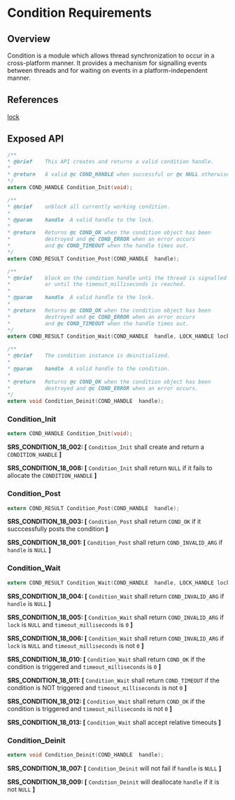 Condition Requirements
================


## Overview

Condition is a module which allows thread synchronization to occur in a cross-platform manner.
It provides a mechanism for signalling events between threads and for waiting on events in a platform-independent manner.   

## References

[lock](lock_requirements.md)

## Exposed API
```C
/**
* @brief	This API creates and returns a valid condition handle.
*
* @return	A valid @c COND_HANDLE when successful or @c NULL otherwise.
*/
extern COND_HANDLE Condition_Init(void);

/**
* @brief	unblock all currently working condition.
*
* @param	handle	A valid handle to the lock.
*
* @return	Returns @c COND_OK when the condition object has been
* 			destroyed and @c COND_ERROR when an error occurs
* 			and @c COND_TIMEOUT when the handle times out.
*/
extern COND_RESULT Condition_Post(COND_HANDLE  handle);

/**
* @brief	block on the condition handle unti the thread is signalled
*           or until the timeout_milliseconds is reached.
*
* @param	handle	A valid handle to the lock.
*
* @return	Returns @c COND_OK when the condition object has been
* 			destroyed and @c COND_ERROR when an error occurs
* 			and @c COND_TIMEOUT when the handle times out.
*/
extern COND_RESULT Condition_Wait(COND_HANDLE  handle, LOCK_HANDLE lock, int timeout_milliseconds);

/**
* @brief	The condition instance is deinitialized.
*
* @param	handle	A valid handle to the condition.
*
* @return	Returns @c COND_OK when the condition object has been
* 			destroyed and @c COND_ERROR when an error occurs.
*/
extern void Condition_Deinit(COND_HANDLE  handle);
```

###  Condition_Init
```C
extern COND_HANDLE Condition_Init(void);
```

**SRS_CONDITION_18_002: [** `Condition_Init` shall create and return a `CONDITION_HANDLE` **]**

**SRS_CONDITION_18_008: [** `Condition_Init` shall return `NULL` if it fails to allocate the `CONDITION_HANDLE` **]**


###  Condition_Post
```C
extern COND_RESULT Condition_Post(COND_HANDLE  handle);
```

**SRS_CONDITION_18_003: [** `Condition_Post` shall return `COND_OK` if it succcessfully posts the condition **]** 

**SRS_CONDITION_18_001: [** `Condition_Post` shall return `COND_INVALID_ARG` if `handle` is `NULL` **]**


###  Condition_Wait
```C
extern COND_RESULT Condition_Wait(COND_HANDLE  handle, LOCK_HANDLE lock, int timeout_milliseconds);
```

**SRS_CONDITION_18_004: [** `Condition_Wait` shall return `COND_INVALID_ARG` if `handle` is `NULL` **]** 

**SRS_CONDITION_18_005: [** `Condition_Wait` shall return `COND_INVALID_ARG` if `lock` is `NULL` and `timeout_milliseconds` is `0` **]**

**SRS_CONDITION_18_006: [** `Condition_Wait` shall return `COND_INVALID_ARG` if `lock` is `NULL` and `timeout_milliseconds` is not `0` **]**

**SRS_CONDITION_18_010: [** `Condition_Wait` shall return `COND_OK` if the condition is triggered and `timeout_milliseconds` is `0` **]**

**SRS_CONDITION_18_011: [** `Condition_Wait` shall return `COND_TIMEOUT` if the condition is NOT triggered and `timeout_milliseconds` is not `0` **]**

**SRS_CONDITION_18_012: [** `Condition_Wait` shall return `COND_OK` if the condition is triggered and `timeout_milliseconds` is not `0` **]**

**SRS_CONDITION_18_013: [** `Condition_Wait` shall accept relative timeouts **]**


###  Condition_Deinit
```C
extern void Condition_Deinit(COND_HANDLE  handle);
```

**SRS_CONDITION_18_007: [** `Condition_Deinit` will not fail if `handle` is `NULL` **]**

**SRS_CONDITION_18_009: [** `Condition_Deinit` will deallocate `handle` if it is not `NULL` **]**
